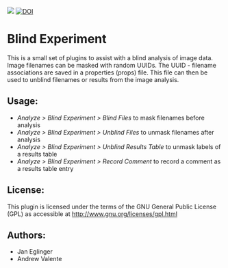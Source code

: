 [![](https://travis-ci.org/imagejan/blind-experiment.svg?branch=master)](https://travis-ci.org/imagejan/blind-experiment)
[![DOI](https://zenodo.org/badge/145730230.svg)](https://zenodo.org/badge/latestdoi/145730230)

Blind Experiment
================

This is a small set of plugins to assist with a blind analysis of image data.
Image filenames can be masked with random UUIDs. The UUID - filename
associations are saved in a properties (props) file. This file can
then be used to unblind filenames or results from the image analysis.

Usage:
------

* *Analyze > Blind Experiment > Blind Files* to mask filenames before analysis
* *Analyze > Blind Experiment > Unblind Files* to unmask filenames after analysis
* *Analyze > Blind Experiment > Unblind Results Table* to unmask labels of a results table
* *Analyze > Blind Experiment > Record Comment* to record a comment as a results table entry

License:
--------

This plugin is licensed under the terms of the GNU General Public License (GPL)
as accessible at http://www.gnu.org/licenses/gpl.html

Authors:
-------

* Jan Eglinger
* Andrew Valente
